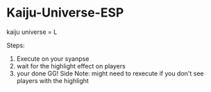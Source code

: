 # Kaiju-Universe-ESP
kaiju universe = L

Steps:

1) Execute on your syanpse
2) wait for the highlight effect on players
3) your done GG!
Side Note: might need to rexecute if you don't see players with the highlight
